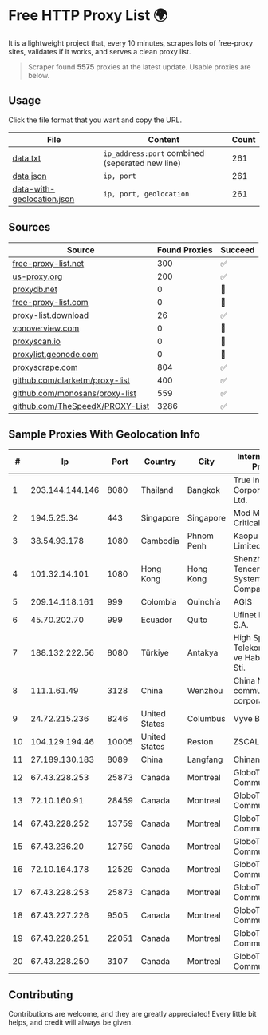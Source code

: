 
# Free HTTP Proxy List 🌍

It is a lightweight project that, every 10 minutes, scrapes lots of free-proxy sites, validates if it works, and serves a clean proxy list.


> Scraper found **5575** proxies at the latest update. Usable proxies are below.

## Usage

Click the file format that you want and copy the URL.


|File|Content|Count|
|----|-------|-----|
|[data.txt](https://raw.githubusercontent.com/themiralay/Proxy-List-World/master/data.txt)|`ip_address:port` combined (seperated new line)|261|
|[data.json](https://raw.githubusercontent.com/themiralay/Proxy-List-World/master/data.json)|`ip, port`|261|
|[data-with-geolocation.json](https://raw.githubusercontent.com/themiralay/Proxy-List-World/master/data-with-geolocation.json)|`ip, port, geolocation`|261|

## Sources

|Source|Found Proxies|Succeed|
|------|-------------|-------|
|[free-proxy-list.net](https://free-proxy-list.net)|300|✅|
|[us-proxy.org](https://www.us-proxy.org)|200|✅|
|[proxydb.net](http://proxydb.net)|0|🚫|
|[free-proxy-list.com](https://free-proxy-list.com/?page=&port=&type%5B%5D=http&type%5B%5D=https&up_time=0&search=Search)|0|🚫|
|[proxy-list.download](https://www.proxy-list.download/HTTP)|26|✅|
|[vpnoverview.com](https://vpnoverview.com/privacy/anonymous-browsing/free-proxy-servers)|0|🚫|
|[proxyscan.io](https://www.proxyscan.io)|0|🚫|
|[proxylist.geonode.com](https://proxylist.geonode.com/api/proxy-list?limit=300&page=1&sort_by=lastChecked&sort_type=desc&protocols=http,https)|0|🚫|
|[proxyscrape.com](https://api.proxyscrape.com/v2/?request=displayproxies&protocol=http&timeout=10000&country=all&ssl=all&anonymity=all)|804|✅|
|[github.com/clarketm/proxy-list](https://raw.githubusercontent.com/clarketm/proxy-list/master/proxy-list-raw.txt)|400|✅|
|[github.com/monosans/proxy-list](https://raw.githubusercontent.com/monosans/proxy-list/main/proxies/http.txt)|559|✅|
|[github.com/TheSpeedX/PROXY-List](https://raw.githubusercontent.com/TheSpeedX/PROXY-List/master/http.txt)|3286|✅|


## Sample Proxies With Geolocation Info

|#|Ip|Port|Country|City|Internet Service Provider|
|-|--|----|-------|----|-------------------------|
|1|203.144.144.146|8080|Thailand|Bangkok|True Internet Corporation CO. Ltd.|
|2|194.5.25.34|443|Singapore|Singapore|Mod Mission Critical LLC|
|3|38.54.93.178|1080|Cambodia|Phnom Penh|Kaopu Cloud HK Limited|
|4|101.32.14.101|1080|Hong Kong|Hong Kong|Shenzhen Tencent Computer Systems Company Limited|
|5|209.14.118.161|999|Colombia|Quinchía|AGIS|
|6|45.70.202.70|999|Ecuador|Quito|Ufinet Panama S.A.|
|7|188.132.222.56|8080|Türkiye|Antakya|High Speed Telekomunikasyon ve Hab. Hiz. Ltd. Sti.|
|8|111.1.61.49|3128|China|Wenzhou|China Mobile communications corporation|
|9|24.72.215.236|8246|United States|Columbus|Vyve Broadband|
|10|104.129.194.46|10005|United States|Reston|ZSCALER, INC.|
|11|27.189.130.183|8089|China|Langfang|Chinanet|
|12|67.43.228.253|25873|Canada|Montreal|GloboTech Communications|
|13|72.10.160.91|28459|Canada|Montreal|GloboTech Communications|
|14|67.43.228.252|13759|Canada|Montreal|GloboTech Communications|
|15|67.43.236.20|12759|Canada|Montreal|GloboTech Communications|
|16|72.10.164.178|12529|Canada|Montreal|GloboTech Communications|
|17|67.43.228.253|25873|Canada|Montreal|GloboTech Communications|
|18|67.43.227.226|9505|Canada|Montreal|GloboTech Communications|
|19|67.43.228.251|22051|Canada|Montreal|GloboTech Communications|
|20|67.43.228.250|3107|Canada|Montreal|GloboTech Communications|



## Contributing

Contributions are welcome, and they are greatly appreciated! Every
little bit helps, and credit will always be given.

